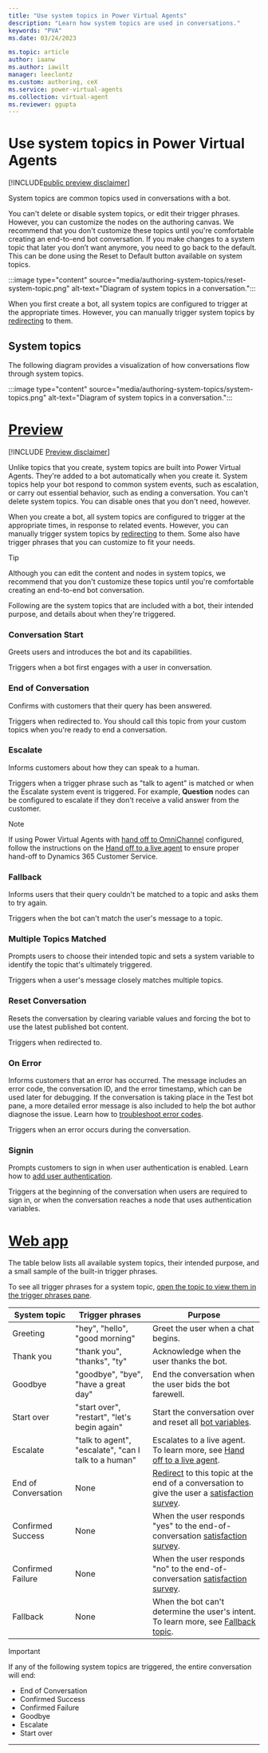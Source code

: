 ```yaml
---
title: "Use system topics in Power Virtual Agents"
description: "Learn how system topics are used in conversations."
keywords: "PVA"
ms.date: 03/24/2023

ms.topic: article
author: iaanw
ms.author: iawilt
manager: leeclontz
ms.custom: authoring, ceX
ms.service: power-virtual-agents
ms.collection: virtual-agent
ms.reviewer: ggupta
---
```


# Use system topics in Power Virtual Agents

[!INCLUDE[public preview disclaimer](includes/public-preview-disclaimer-prod.md)]

System topics are common topics used in conversations with a bot.

You can't delete or disable system topics, or edit their trigger phrases. However, you can customize the nodes on the authoring canvas. We recommend that you don't customize these topics until you're comfortable creating an end-to-end bot conversation. If you make changes to a system topic that later you don’t want anymore, you need to go back to the default. This can be done using the Reset to Default button available on system topics.

:::image type="content" source="media/authoring-system-topics/reset-system-topic.png" alt-text="Diagram of system topics in a conversation.":::

When you first create a bot, all system topics are configured to trigger at the appropriate times. However, you can manually trigger system topics by [redirecting](authoring-create-edit-topics.md#redirect-to-another-topic) to them.

## System topics

The following diagram provides a visualization of how conversations flow through system topics.

:::image type="content" source="media/authoring-system-topics/system-topics.png" alt-text="Diagram of system topics in a conversation.":::

# [Preview](#tab/preview)

[!INCLUDE [Preview disclaimer](includes/public-preview-disclaimer.md)]

Unlike topics that you create, system topics are built into Power Virtual Agents. They're added to a bot automatically when you create it. System topics help your bot respond to common system events, such as escalation, or carry out essential behavior, such as ending a conversation. You can't delete system topics. You can disable ones that you don't need, however.

When you create a bot, all system topics are configured to trigger at the appropriate times, in response to related events. However, you can manually trigger system topics by [redirecting](authoring-create-edit-topics.md#redirect-to-another-topic) to them. Some also have trigger phrases that you can customize to fit your needs.

> [!TIP]
> Although you can edit the content and nodes in system topics, we recommend that you don't customize these topics until you're comfortable creating an end-to-end bot conversation.

Following are the system topics that are included with a bot, their intended purpose, and details about when they're triggered.

### Conversation Start

Greets users and introduces the bot and its capabilities.

Triggers when a bot first engages with a user in conversation.

### End of Conversation

Confirms with customers that their query has been answered.

Triggers when redirected to. You should call this topic from your custom topics when you're ready to end a conversation.

### Escalate

Informs customers about how they can speak to a human.

Triggers when a trigger phrase such as "talk to agent" is matched or when the Escalate system event is triggered. For example, **Question** nodes can be configured to escalate if they don't receive a valid answer from the customer.

> [!NOTE]
> If using Power Virtual Agents with [hand off to OmniChannel](configuration-hand-off-omnichannel.md) configured, follow the instructions on the [Hand off to a live agent](advanced-hand-off.md#configuring-the-escalate-system-topic) to ensure proper hand-off to Dynamics 365 Customer Service.

### Fallback

Informs users that their query couldn't be matched to a topic and asks them to try again.

Triggers when the bot can't match the user's message to a topic.

### Multiple Topics Matched

Prompts users to choose their intended topic and sets a system variable to identify the topic that's ultimately triggered.

Triggers when a user's message closely matches multiple topics.

### Reset Conversation

Resets the conversation by clearing variable values and forcing the bot to use the latest published bot content.

Triggers when redirected to.

### On Error

Informs customers that an error has occurred. The message includes an error code, the conversation ID, and the error timestamp, which can be used later for debugging. If the conversation is taking place in the Test bot pane, a more detailed error message is also included to help the bot author diagnose the issue. Learn how to [troubleshoot error codes](error-codes.md).

Triggers when an error occurs during the conversation.

### Signin

Prompts customers to sign in when user authentication is enabled. Learn how to [add user authentication](advanced-end-user-authentication.md).

Triggers at the beginning of the conversation when users are required to sign in, or when the conversation reaches a node that uses authentication variables.


# [Web app](#tab/web)

The table below lists all available system topics, their intended purpose, and a small sample of the built-in trigger phrases.

To see all trigger phrases for a system topic, [open the topic to view them in the trigger phrases pane](authoring-create-edit-topics.md).

<!-- best viewed without wordwrap -->
| System topic        | Trigger phrases                                      | Purpose                                                                                                                                                                         |
| ------------------- | ---------------------------------------------------- | ------------------------------------------------------------------------------------------------------------------------------------------------------------------------------- |
| Greeting            | "hey", "hello", "good morning"                       | Greet the user when a chat begins.                                                                                                                                              |
| Thank you           | "thank you", "thanks", "ty"                          | Acknowledge when the user thanks the bot.                                                                                                                                       |
| Goodbye             | "goodbye", "bye", "have a great day"                 | End the conversation when the user bids the bot farewell.                                                                                                                       |
| Start over          | "start over", "restart", "let's begin again"         | Start the conversation over and reset all [bot variables](authoring-variables-bot.md).                                                                                       |
| Escalate            | "talk to agent", "escalate", "can I talk to a human" | Escalates to a live agent. To learn more, see [Hand off to a live agent](advanced-hand-off.md).                                                                                |
| End of Conversation | None                                                 | [Redirect](authoring-create-edit-topics.md#redirect-to-another-topic) to this topic at the end of a conversation to give the user a [satisfaction survey](analytics-csat.md). |
| Confirmed Success   | None                                                 | When the user responds "yes" to the end-of-conversation [satisfaction survey](analytics-csat.md).                                                                              |
| Confirmed Failure   | None                                                 | When the user responds "no" to the end-of-conversation [satisfaction survey](analytics-csat.md).                                                                               |
| Fallback            | None                                                 | When the bot can't determine the user's intent. To learn more, see [Fallback topic](authoring-system-fallback-topic.md).                                                        |

> [!IMPORTANT]
> If any of the following system topics are triggered, the entire conversation will end:
>
> - End of Conversation
> - Confirmed Success
> - Confirmed Failure
> - Goodbye
> - Escalate
> - Start over

---

